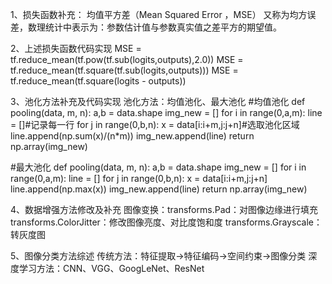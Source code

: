 1、损失函数补充：
均值平方差（Mean Squared Error ，MSE）
又称为均方误差，数理统计中表示为：参数估计值与参数真实值之差平方的期望值。

2、上述损失函数代码实现
MSE = tf.reduce_mean(tf.pow(tf.sub(logits,outputs),2.0))
MSE = tf.reduce_mean(tf.square(tf.sub(logits,outputs)))
MSE = tf.reduce_mean(tf.square(logits - outputs))


3、池化方法补充及代码实现
池化方法：均值池化、最大池化
#均值池化
def pooling(data, m, n):
    a,b = data.shape
    img_new = []
    for i in range(0,a,m):
        line = []#记录每一行
        for j in range(0,b,n):
            x = data[i:i+m,j:j+n]#选取池化区域
            line.append(np.sum(x)/(n*m))
        img_new.append(line)
    return np.array(img_new)

#最大池化
def pooling(data, m, n):
    a,b = data.shape
    img_new = []
    for i in range(0,a,m):
        line = []
        for j in range(0,b,n):
            x = data[i:i+m,j:j+n]
            line.append(np.max(x))
        img_new.append(line)
    return np.array(img_new)
    

4、数据增强方法修改及补充
图像变换：transforms.Pad：对图像边缘进行填充
		  transforms.ColorJitter：修改图像亮度、对比度饱和度
		  transforms.Grayscale：转灰度图


5、图像分类方法综述
传统方法：特征提取->特征编码->空间约束->图像分类
深度学习方法：CNN、VGG、GoogLeNet、ResNet
